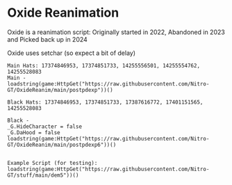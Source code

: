 # Oxide Reanimation
Oxide is a reanimation script: Originally started in 2022, Abandoned in 2023 and Picked back up in 2024

Oxide uses setchar (so expect a bit of delay)
```
Main Hats: 17374846953, 17374851733, 14255556501, 14255554762, 14255528083
Main - loadstring(game:HttpGet("https://raw.githubusercontent.com/Nitro-GT/OxideReanim/main/postpdexp"))()

Black Hats: 17374846953, 17374851733, 17387616772, 17401151565, 14255528083

Black -
_G.HideCharacter = false 
_G.DaHood = false
loadstring(game:HttpGet("https://raw.githubusercontent.com/Nitro-GT/OxideReanim/main/postpdexp6"))()


Example Script (for testing):
loadstring(game:HttpGet("https://raw.githubusercontent.com/Nitro-GT/stuff/main/dem5"))()
